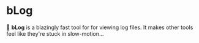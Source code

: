 # bLog
🚀 **bLog** is a blazingly fast tool for for viewing log files. It makes other tools feel like they're stuck in slow-motion...
